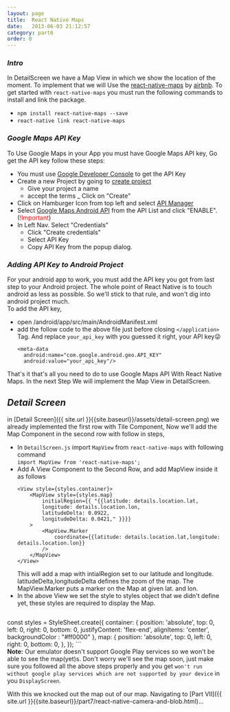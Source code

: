 ```yaml
---
layout: page
title:  React Native Maps
date:   2013-06-03 21:12:57
category: part6
order: 0
---
```


### _Intro_
In DetailScreen we have a Map View in which we show the location of the moment. To implement that we will Use the [react-native-maps](https://github.com/airbnb/react-native-maps) by [airbnb](https://www.airbnb.com/). To get started with `react-native-maps` you must run the following commands to install and link the package.
* `npm install react-native-maps --save`
* `react-native link react-native-maps`  

### _Google Maps API Key_
To Use Google Maps in your App you must have Google Maps API key, Go get the API key follow these steps:
* You must use [Google Developer Console](https://console.developers.google.com/) to get the API Key
* Create a new Project by going to [create project](https://console.developers.google.com/projectcreate)
	- Give your project a name
	- accept the terms 
	_ Click on "Create"
* Click on Hamburger Icon from top left and select [API Manager](https://console.developers.google.com/apis)
* Select [Google Maps Android API](https://console.developers.google.com/apis/api/maps_android_backend/overview) from the API List and click "ENABLE".(<span style="color:red">!Important</span>)
* In Left Nav. Select "Credentials"
	- Click "Create credentials"
	- Select API Key
	- Copy API Key from the popup dialog.  

### _Adding API Key to Android Project_
For your android app to work, you must add the API key you got from last step to your Android project. The whole point of React Native is to touch android as less as possible. So we'll stick to that rule, and won't dig into android project much.  
To add the API key,  
* open /android/app/src/main/AndroidManifest.xml  
* add the follow code to the above file just before closing `</application>` Tag. And replace `your_api_key` with you guessed it right, your API key😜
	```
	<meta-data
      android:name="com.google.android.geo.API_KEY"
      android:value="your_api_key"/>
	```  
That's it that's all you need to do to use Google Maps API With React Native Maps. In the next Step We will implement the Map View in DetailScreen.

## _Detail Screen_
in [Detail Screen]({{ site.url }}{{site.baseurl}}/assets/detail-screen.png) we already implemented the first row with Tile Component, Now we'll add the Map Component in the second row with follow in steps,
* In `DetailScreen.js` import `MapView` from `react-native-maps` with following command  
	`import MapView from 'react-native-maps';`
* Add A View Component to the Second Row, and add MapView inside it as follows  
	```
	<View style={styles.container}>
		<MapView style={styles.map}
			initialRegion={{ "{{latitude: details.location.lat,
			longitude: details.location.lon,
			latitudeDelta: 0.0922,
			longitudeDelta: 0.0421," }}}}
		>
			<MapView.Marker 
				coordinate={{latitude: details.location.lat,longitude: details.location.lon}}
			/>
		</MapView>
	</View>
	```
	This will add a map with intialRegion set to our latitude and longitude. latitudeDelta,longitudeDelta defines the zoom of the map. The MapView.Marker puts a marker on the Map at given lat. and lon.
* In the above View we set the style to styles object that we didn't define yet, these styles are required to display the Map.  
	```
const styles = StyleSheet.create({
  container: {
    position: 'absolute',
    top: 0,
    left: 0,
    right: 0,
    bottom: 0,
    justifyContent: 'flex-end',
    alignItems: 'center',
     backgroundColor : "#ff0000"
  },
  map: {
    position: 'absolute',
    top: 0,
    left: 0,
    right: 0,
    bottom: 0,
  },
});
	```  
__Note:__ Our emulator doesn't support Google Play services so we won't be able to see the map(yet)s. Don't worry we'll see the map soon, just make sure you followed all the above steps properly and you get `won't run without google play services which are not supported by your device` in you `DisplayScreen`.

With this we knocked out the map out of our map. Navigating to [Part VII]({{ site.url }}{{site.baseurl}}/part7/react-native-camera-and-blob.html)...
